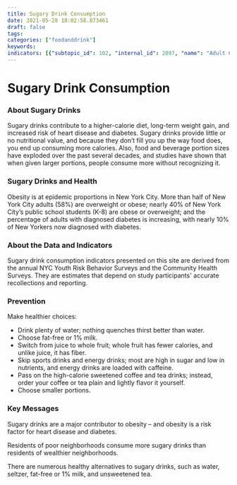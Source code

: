 ```yaml
---
title: Sugary Drink Consumption
date: 2021-05-28 18:02:58.873461
draft: false
tags: 
categories: ["foodanddrink"]
keywords: 
indicators: [{"subtopic_id": 102, "internal_id": 2097, "name": "Adult Consumption of 1 or More Sugary Drinks Per Day", "URL": "https://a816-dohbesp.nyc.gov/IndicatorPublic/VisualizationData.aspx?id=2097,719b87,102,Summarize"}, {"subtopic_id": 102, "internal_id": 2098, "name": "Youth Consumption of 1 or More Sugary Drinks Per Day", "URL": "https://a816-dohbesp.nyc.gov/IndicatorPublic/VisualizationData.aspx?id=2098,719b87,102,Summarize"}]
---
```

# Sugary Drink Consumption
### About Sugary Drinks


Sugary drinks contribute to a higher-calorie diet, long-term weight gain, and increased risk of heart disease and diabetes. Sugary drinks provide little or no nutritional value, and because they don’t fill you up the way food does, you end up consuming more calories. Also, food and beverage portion sizes have exploded over the past several decades, and studies have shown that when given larger portions, people consume more without recognizing it.


### Sugary Drinks and Health


Obesity is at epidemic proportions in New York City. More than half of New York City adults (58%) are overweight or obese; nearly 40% of New York City’s public school students (K-8) are obese or overweight; and the percentage of adults with diagnosed diabetes is increasing, with nearly 10% of New Yorkers now diagnosed with diabetes.


### About the Data and Indicators


Sugary drink consumption indicators presented on this site are derived from the annual NYC Youth Risk Behavior Surveys and the Community Health Surveys. They are estimates that depend on study participants' accurate recollections and reporting.


### Prevention


Make healthier choices:


* Drink plenty of water; nothing quenches thirst better than water.
* Choose fat-free or 1% milk.
* Switch from juice to whole fruit; whole fruit has fewer calories, and unlike juice, it has fiber.
* Skip sports drinks and energy drinks; most are high in sugar and low in nutrients, and energy drinks are loaded with caffeine.
* Pass on the high-calorie sweetened coffee and tea drinks; instead, order your coffee or tea plain and lightly flavor it yourself.
* Choose smaller portions.


### Key Messages


Sugary drinks are a major contributor to obesity – and obesity is a risk factor for heart disease and diabetes.  
  
Residents of poor neighborhoods consume more sugary drinks than residents of wealthier neighborhoods.   
  
There are numerous healthy alternatives to sugary drinks, such as water, seltzer, fat-free or 1% milk, and unsweetened tea.


